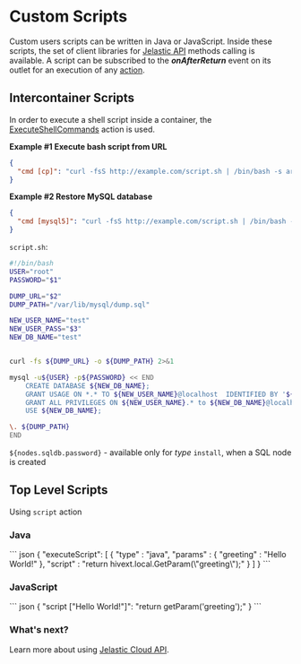 # Custom Scripts

Custom users scripts can be written in Java or JavaScript. Inside these scripts, the set of client libraries for <a href="https://docs.jelastic.com/api/" target="_blank">Jelastic API</a> methods calling is available. 
A script can be subscribed to the <b>*onAfterReturn*</b> event on its outlet for an execution of any <a href="http://docs.cloudscripting.com/reference/actions/" target="_blank">action</a>.          


## Intercontainer Scripts
In order to execute a shell script inside a container, the <a href="http://docs.cloudscripting.com/reference/actions/#cmd" target="_blank">ExecuteShellCommands</a> action is used.                

**Example #1 Execute bash script from URL**
``` json
{
  "cmd [cp]": "curl -fsS http://example.com/script.sh | /bin/bash -s arg1 arg2"
}
```

**Example #2 Restore MySQL database**

``` json
{
  "cmd [mysql5]": "curl -fsS http://example.com/script.sh | /bin/bash -s '${nodes.sqldb.password}' 'http://example.com/dump.sql' '${user.appPassword}'"
}
```

`script.sh`:

```bash
#!/bin/bash
USER="root"
PASSWORD="$1"

DUMP_URL="$2"
DUMP_PATH="/var/lib/mysql/dump.sql"

NEW_USER_NAME="test"
NEW_USER_PASS="$3"
NEW_DB_NAME="test"


curl -fs ${DUMP_URL} -o ${DUMP_PATH} 2>&1

mysql -u${USER} -p${PASSWORD} << END 
    CREATE DATABASE ${NEW_DB_NAME};
    GRANT USAGE ON *.* TO ${NEW_USER_NAME}@localhost  IDENTIFIED BY '${NEW_USER_PASS}';
    GRANT ALL PRIVILEGES ON ${NEW_USER_NAME}.* to ${NEW_DB_NAME}@localhost;
    USE ${NEW_DB_NAME};

\. ${DUMP_PATH}
END
```

`${nodes.sqldb.password}` - available only for *type* `install`, when a SQL node is created               

## Top Level Scripts  
Using `script` action

<h3>Java</h3>
``` json
{
  "executeScript": [
    {
        "type" : "java",        
        "params" : {
            "greeting" : "Hello World!"
        },
        "script" : "return hivext.local.GetParam(\"greeting\");"
    }
  ]
}
```

<!--
**Example #1 Generate random password**
-->

<h3>JavaScript</h3>
``` json
{
  "script ["Hello World!"]": "return getParam('greeting');"
}
```

<h3>What's next?</h3>
Learn more about using <a href="http://docs.jelastic.com/api/" target="_blank">Jelastic Cloud API</a>.                                    
